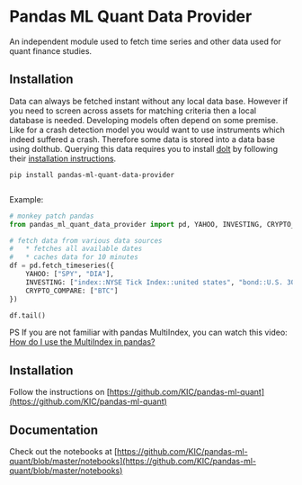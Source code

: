 # Pandas ML Quant Data Provider

An independent module used to fetch time series and other data used for quant finance studies.

## Installation

Data can always be fetched instant without any local data base. However if you need to screen across assets
for matching criteria then a local database is needed. Developing models often depend on some premise. Like 
for a crash detection model you would want to use instruments which indeed suffered a crash. Therefore some
data is stored into a data base using dolthub. Querying this data requires you to install [dolt][dolt] by
following their [installation instructions][dolt].  

```shell script
pip install pandas-ml-quant-data-provider
 
```
   


 
Example:
```python
# monkey patch pandas 
from pandas_ml_quant_data_provider import pd, YAHOO, INVESTING, CRYPTO_COMPARE

# fetch data from various data sources 
#   * fetches all available dates
#   * caches data for 10 minutes
df = pd.fetch_timeseries({
    YAHOO: ["SPY", "DIA"],
    INVESTING: ["index::NYSE Tick Index::united states", "bond::U.S. 30Y::united states"],
    CRYPTO_COMPARE: ["BTC"]
})

df.tail()
```

PS If you are not familiar with pandas MultiIndex, you can watch this video:
[How do I use the MultiIndex in pandas?](https://www.youtube.com/watch?v=tcRGa2soc-c)

 
## Installation
Follow the instructions on [https://github.com/KIC/pandas-ml-quant](https://github.com/KIC/pandas-ml-quant)

## Documentation
Check out the notebooks at [https://github.com/KIC/pandas-ml-quant/blob/master/notebooks](https://github.com/KIC/pandas-ml-quant/blob/master/notebooks)


[dolt]: https://www.dolthub.com/blog/2020-02-03-dolt-and-dolthub-getting-started/